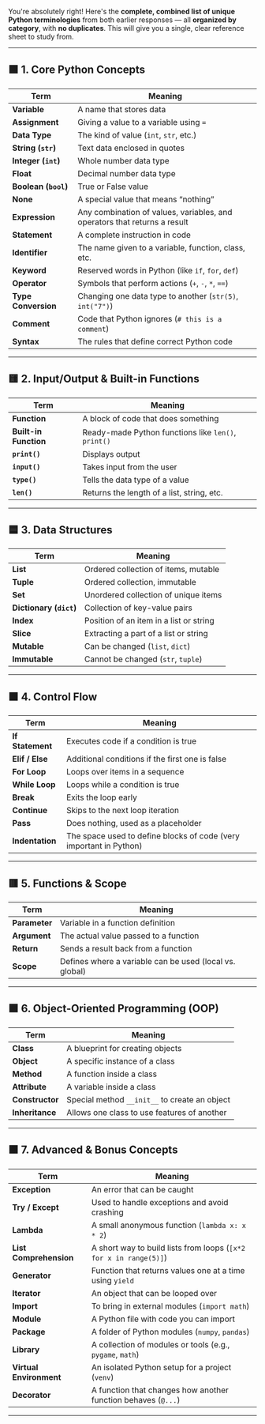 You're absolutely right! Here's the **complete, combined list of unique Python terminologies** from both earlier responses — all **organized by category**, with **no duplicates**. This will give you a single, clear reference sheet to study from.

---

## 🟩 **1. Core Python Concepts**

| Term                 | Meaning                                                                   |
| -------------------- | ------------------------------------------------------------------------- |
| **Variable**         | A name that stores data                                                   |
| **Assignment**       | Giving a value to a variable using `=`                                    |
| **Data Type**        | The kind of value (`int`, `str`, etc.)                                    |
| **String (`str`)**   | Text data enclosed in quotes                                              |
| **Integer (`int`)**  | Whole number data type                                                    |
| **Float**            | Decimal number data type                                                  |
| **Boolean (`bool`)** | True or False value                                                       |
| **None**             | A special value that means “nothing”                                      |
| **Expression**       | Any combination of values, variables, and operators that returns a result |
| **Statement**        | A complete instruction in code                                            |
| **Identifier**       | The name given to a variable, function, class, etc.                       |
| **Keyword**          | Reserved words in Python (like `if`, `for`, `def`)                        |
| **Operator**         | Symbols that perform actions (`+`, `-`, `*`, `==`)                        |
| **Type Conversion**  | Changing one data type to another (`str(5)`, `int("7")`)                  |
| **Comment**          | Code that Python ignores (`# this is a comment`)                          |
| **Syntax**           | The rules that define correct Python code                                 |

---

## 🟨 **2. Input/Output & Built-in Functions**

| Term                  | Meaning                                             |
| --------------------- | --------------------------------------------------- |
| **Function**          | A block of code that does something                 |
| **Built-in Function** | Ready-made Python functions like `len()`, `print()` |
| **`print()`**         | Displays output                                     |
| **`input()`**         | Takes input from the user                           |
| **`type()`**          | Tells the data type of a value                      |
| **`len()`**           | Returns the length of a list, string, etc.          |

---

## 🟦 **3. Data Structures**

| Term                    | Meaning                                 |
| ----------------------- | --------------------------------------- |
| **List**                | Ordered collection of items, mutable    |
| **Tuple**               | Ordered collection, immutable           |
| **Set**                 | Unordered collection of unique items    |
| **Dictionary (`dict`)** | Collection of key-value pairs           |
| **Index**               | Position of an item in a list or string |
| **Slice**               | Extracting a part of a list or string   |
| **Mutable**             | Can be changed (`list`, `dict`)         |
| **Immutable**           | Cannot be changed (`str`, `tuple`)      |

---

## 🟧 **4. Control Flow**

| Term             | Meaning                                                            |
| ---------------- | ------------------------------------------------------------------ |
| **If Statement** | Executes code if a condition is true                               |
| **Elif / Else**  | Additional conditions if the first one is false                    |
| **For Loop**     | Loops over items in a sequence                                     |
| **While Loop**   | Loops while a condition is true                                    |
| **Break**        | Exits the loop early                                               |
| **Continue**     | Skips to the next loop iteration                                   |
| **Pass**         | Does nothing, used as a placeholder                                |
| **Indentation**  | The space used to define blocks of code (very important in Python) |

---

## 🟥 **5. Functions & Scope**

| Term          | Meaning                                                 |
| ------------- | ------------------------------------------------------- |
| **Parameter** | Variable in a function definition                       |
| **Argument**  | The actual value passed to a function                   |
| **Return**    | Sends a result back from a function                     |
| **Scope**     | Defines where a variable can be used (local vs. global) |

---

## 🟪 **6. Object-Oriented Programming (OOP)**

| Term            | Meaning                                       |
| --------------- | --------------------------------------------- |
| **Class**       | A blueprint for creating objects              |
| **Object**      | A specific instance of a class                |
| **Method**      | A function inside a class                     |
| **Attribute**   | A variable inside a class                     |
| **Constructor** | Special method `__init__` to create an object |
| **Inheritance** | Allows one class to use features of another   |

---

## 🟫 **7. Advanced & Bonus Concepts**

| Term                    | Meaning                                                           |
| ----------------------- | ----------------------------------------------------------------- |
| **Exception**           | An error that can be caught                                       |
| **Try / Except**        | Used to handle exceptions and avoid crashing                      |
| **Lambda**              | A small anonymous function (`lambda x: x * 2`)                    |
| **List Comprehension**  | A short way to build lists from loops (`[x*2 for x in range(5)]`) |
| **Generator**           | Function that returns values one at a time using `yield`          |
| **Iterator**            | An object that can be looped over                                 |
| **Import**              | To bring in external modules (`import math`)                      |
| **Module**              | A Python file with code you can import                            |
| **Package**             | A folder of Python modules (`numpy`, `pandas`)                    |
| **Library**             | A collection of modules or tools (e.g., `pygame`, `math`)         |
| **Virtual Environment** | An isolated Python setup for a project (`venv`)                   |
| **Decorator**           | A function that changes how another function behaves (`@...`)     |

---